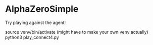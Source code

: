 # AlphaZeroSimple

Try playing against the agent!

source venv/bin/activate (might have to make your own venv actually)
python3 play_connect4.py